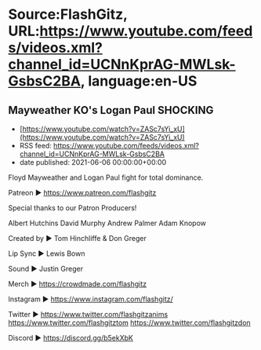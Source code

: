 # Source:FlashGitz, URL:https://www.youtube.com/feeds/videos.xml?channel_id=UCNnKprAG-MWLsk-GsbsC2BA, language:en-US

## Mayweather KO's Logan Paul SHOCKING
 - [https://www.youtube.com/watch?v=ZASc7sYi_xU](https://www.youtube.com/watch?v=ZASc7sYi_xU)
 - RSS feed: https://www.youtube.com/feeds/videos.xml?channel_id=UCNnKprAG-MWLsk-GsbsC2BA
 - date published: 2021-06-06 00:00:00+00:00

Floyd Mayweather and Logan Paul fight for total dominance. 

Patreon ►
https://www.patreon.com/flashgitz

Special thanks to our Patron Producers!

Albert Hutchins
David Murphy
Andrew Palmer
Adam Knopow

Created by ► 
Tom Hinchliffe & Don Greger

Lip Sync ► 
Lewis Bown
 
Sound ► 
Justin Greger

Merch ►
https://crowdmade.com/flashgitz

Instagram ►
https://www.instagram.com/flashgitz/

Twitter ►
https://www.twitter.com/flashgitzanims
https://www.twitter.com/flashgitztom
https://www.twitter.com/flashgitzdon

Discord ►
https://discord.gg/b5ekXbK

